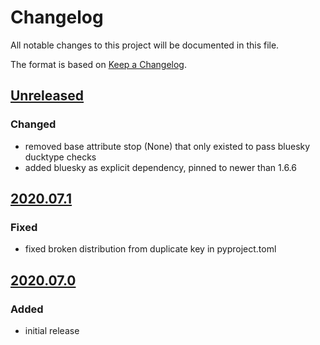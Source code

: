 # Changelog
All notable changes to this project will be documented in this file.

The format is based on [Keep a Changelog](https://keepachangelog.com/).

## [Unreleased]

### Changed
- removed base attribute stop (None) that only existed to pass bluesky ducktype checks
- added bluesky as explicit dependency, pinned to newer than 1.6.6

## [2020.07.1]

### Fixed
- fixed broken distribution from duplicate key in pyproject.toml

## [2020.07.0]

### Added
- initial release

[Unreleased]: https://github.com/bluesky/yaqc-bluesky/compare/v2020.07.1...HEAD
[2020.07.1]: https://github.com/bluesky/yaqc-bluesky/compare/v2020.07.0...v2020.07.1
[2020.07.0]: https://github.com/bluesky/yaqc-bluesky/releases/tag/v2020.07.0
